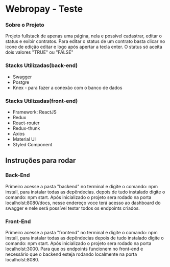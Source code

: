 # Webropay - Teste

### Sobre o Projeto

Projeto fullstack de apenas uma página, nela e possível cadastrar, editar o status e exibir contratos. Para editar o status de um contrato basta clicar no icone de edição editar e logo após apertar a tecla enter. O status só aceita dois valores "TRUE" ou "FALSE"

### Stacks Utilizadas(back-end)

- Swagger
- Postgre
- Knex - para fazer a conexão com o banco de dados

### Stacks Utilizadas(front-end)

- Framework: ReactJS
- Redux
- React-router
- Redux-thunk
- Axios
- Material UI
- Styled Component

## Instruções para rodar

### Back-End
Primeiro acesse a pasta "backend" no terminal e digite o comando: npm install, para instalar todas as depêndecias.
depois de tudo instalado digite o comando: npm start. Após inicializado o projeto sera rodado na porta localholst:8080/docs, nesse endereço voce terá acesso ao dashboard do swagger e nele será possível testar todos os endpoints criados.

### Front-End
Primeiro acesse a pasta "frontend" no terminal e digite o comando: npm install, para instalar todas as depêndecias
depois de tudo instalado digite o comando: npm start. Após inicializado o projeto sera rodado na porta localholst:3000. Para que os endpoints funcionem no front-end e necessário que o backend esteja rodando localmente na porta localholst:8080. 



